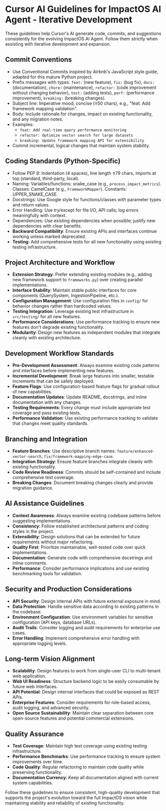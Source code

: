 # Cursor AI Guidelines for ImpactOS AI Agent - Iterative Development

These guidelines help Cursor's AI generate code, commits, and suggestions consistently for the evolving ImpactOS AI Agent. Follow them strictly when assisting with iterative development and expansion.

## Commit Conventions
- Use Conventional Commits inspired by Airbnb's JavaScript style guide, adapted for this mature Python project.
- Prefix messages with types: `feat:` (new feature), `fix:` (bug fix), `docs:` (documentation), `chore:` (maintenance), `refactor:` (code improvement without changing behavior), `test:` (adding tests), `perf:` (performance improvement), `breaking:` (breaking changes).
- Subject line: Imperative mood, concise (≤50 chars), e.g., "feat: Add framework mapping validation".
- Body: Include rationale for changes, impact on existing functionality, and any migration notes.
- Examples:
  - `feat: Add real-time query performance monitoring`
  - `refactor: Optimize vector search for large datasets`
  - `breaking: Update framework mapping API for extensibility`
- Commit incremental, logical changes that maintain system stability.

## Coding Standards (Python-Specific)
- Follow PEP 8: Indentation (4 spaces), line length ≤79 chars, imports at top (standard, third-party, local).
- Naming: Variables/functions: snake_case (e.g., `process_impact_metrics`). Classes: CamelCase (e.g., `FrameworkMapper`). Constants: UPPER_SNAKE_CASE.
- Docstrings: Use Google style for functions/classes with parameter types and return values.
- Error Handling: Use try/except for file I/O, API calls; log errors meaningfully with context.
- Dependencies: Use existing dependencies when possible; justify new dependencies with clear benefits.
- **Backward Compatibility**: Ensure existing APIs and interfaces continue working unless marked deprecated.
- **Testing**: Add comprehensive tests for all new functionality using existing testing infrastructure.

## Project Architecture and Workflow
- **Extension Strategy**: Prefer extending existing modules (e.g., adding new framework support to `frameworks.py`) over creating parallel implementations.
- **Interface Stability**: Maintain stable public interfaces for core components (QuerySystem, IngestionPipeline, etc.).
- **Configuration Management**: Use configuration files in `config/` for behavior changes rather than hardcoded values.
- **Testing Integration**: Leverage existing test infrastructure in `src/testing/` for all new features.
- **Performance Considerations**: Use performance tracking to ensure new features don't degrade existing functionality.
- **Modularity**: Design new features as independent modules that integrate cleanly with existing architecture.

## Development Workflow Standards
- **Pre-Development Assessment**: Always examine existing code patterns and interfaces before implementing new features.
- **Incremental Development**: Break large features into smaller, testable increments that can be safely deployed.
- **Feature Flags**: Use configuration-based feature flags for gradual rollout of new capabilities.
- **Documentation Updates**: Update README, docstrings, and inline documentation with any changes.
- **Testing Requirements**: Every change must include appropriate test coverage and pass existing tests.
- **Performance Validation**: Use existing performance tracking to validate that changes meet quality standards.

## Branching and Integration
- **Feature Branches**: Use descriptive branch names: `feature/enhanced-vector-search`, `fix/framework-mapping-edge-case`.
- **Integration Strategy**: Ensure feature branches integrate cleanly with existing functionality.
- **Code Review Readiness**: Commits should be self-contained and include comprehensive test coverage.
- **Breaking Changes**: Document breaking changes clearly and provide migration guidance.

## AI Assistance Guidelines
- **Context Awareness**: Always examine existing codebase patterns before suggesting implementations.
- **Consistency**: Follow established architectural patterns and coding styles in the project.
- **Extensibility**: Design solutions that can be extended for future requirements without major refactoring.
- **Quality First**: Prioritize maintainable, well-tested code over quick implementations.
- **Documentation**: Generate code with comprehensive docstrings and inline comments.
- **Performance**: Consider performance implications and use existing benchmarking tools for validation.

## Security and Production Considerations
- **API Security**: Design internal APIs with future external exposure in mind.
- **Data Protection**: Handle sensitive data according to existing patterns in the codebase.
- **Environment Configuration**: Use environment variables for sensitive configuration (API keys, database URLs).
- **Audit Trails**: Consider logging and audit requirements for enterprise use cases.
- **Error Handling**: Implement comprehensive error handling with appropriate logging levels.

## Long-term Vision Alignment
- **Scalability**: Design features to work from single-user CLI to multi-tenant web application.
- **Web UI Readiness**: Structure backend logic to be easily consumable by future web interfaces.
- **API Potential**: Design internal interfaces that could be exposed as REST APIs.
- **Enterprise Features**: Consider requirements for role-based access, audit logging, and advanced security.
- **Open Source Sustainability**: Maintain clear separation between core open-source features and potential commercial extensions.

## Quality Assurance
- **Test Coverage**: Maintain high test coverage using existing testing infrastructure.
- **Performance Benchmarks**: Use performance tracking to ensure system improvements over time.
- **Code Quality**: Regular refactoring to maintain code quality while preserving functionality.
- **Documentation Currency**: Keep all documentation aligned with current system capabilities.

Follow these guidelines to ensure consistent, high-quality development that supports the project's evolution toward the full ImpactOS vision while maintaining stability and reliability of existing functionality.